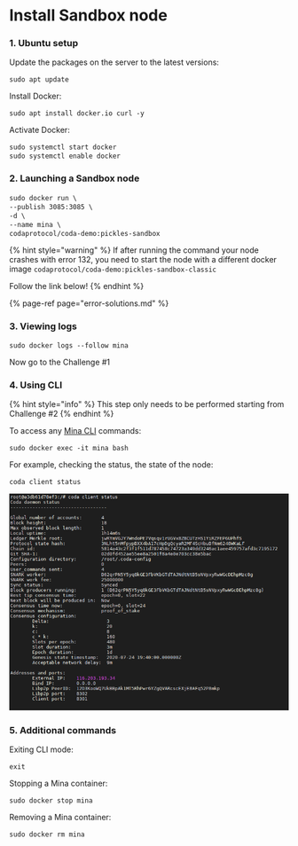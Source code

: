 # Install Sandbox node

### 1. Ubuntu setup

Update the packages on the server to the latest versions:

```text
sudo apt update
```

Install Docker:

```text
sudo apt install docker.io curl -y
```

Activate Docker:

```text
sudo systemctl start docker
sudo systemctl enable docker
```

### 2. Launching a Sandbox node

```text
sudo docker run \
--publish 3085:3085 \
-d \
--name mina \
codaprotocol/coda-demo:pickles-sandbox
```

{% hint style="warning" %}
If after running the command your node crashes with error 132, you need to start the node with a different docker image `codaprotocol/coda-demo:pickles-sandbox-classic` 

Follow the link below!
{% endhint %}

{% page-ref page="error-solutions.md" %}

### 3. Viewing logs

```text
sudo docker logs --follow mina
```

Now go to the Challenge \#1

### 4. Using CLI

{% hint style="info" %}
This step only needs to be performed starting from Challenge \#2
{% endhint %}

To access any [Mina CLI](https://minaprotocol.com/docs/cli-reference) commands:

```text
sudo docker exec -it mina bash
```

For example, checking the status, the state of the node:

```text
coda client status
```

![](../.gitbook/assets/image.png)

### 5. Additional commands

Exiting CLI mode:

```text
exit
```

Stopping a Mina container:

```text
sudo docker stop mina
```

 Removing a Mina container:

```text
sudo docker rm mina
```

